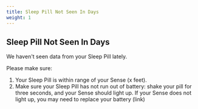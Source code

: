 ```yaml
---
title: Sleep Pill Not Seen In Days
weight: 1
---
```


## Sleep Pill Not Seen In Days

We haven't seen data from your Sleep Pill lately. 

Please make sure: 


1. Your Sleep Pill is within range of your Sense (x feet). 
2. Make sure your Sleep Pill has not run out of battery: shake your pill for three seconds, and your Sense should light up. If your Sense does not light up, you may need to replace your battery (link)